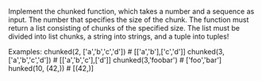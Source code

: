 Implement the chunked function, which takes a number and a sequence as input. The number that specifies the size of the chunk. The function must return a list consisting of chunks of the specified size. The list must be divided into list chunks, a string into strings, and a tuple into tuples!

Examples: 
chunked(2, ['a','b','c','d']) # [['a','b'],['c','d']]
chunked(3, ['a','b','c','d']) # [['a','b','c'],['d']]
chunked(3,'foobar') # ['foo','bar']
hunked(10, (42,)) # [(42,)]